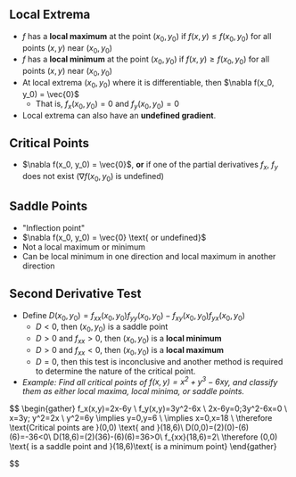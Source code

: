 ## Local Extrema

- $f$ has a **local maximum** at the point $(x_0, y_0)$ if $f(x, y) \leq f(x_0, y_0)$ for all points $(x, y)$ near $(x_0, y_0)$
- $f$ has a **local minimum** at the point $(x_0, y_0)$ if $f(x, y) \geq f(x_0, y_0)$ for all points $(x, y)$ near $(x_0, y_0)$
- At local extrema $(x_0, y_0)$ where it is differentiable, then $\nabla f(x_0, y_0) = \vec{0}$
  - That is, $f_x(x_0, y_0) = 0$ and $f_y(x_0, y_0) = 0$
- Local extrema can also have an **undefined gradient**.

## Critical Points

- $\nabla f(x_0, y_0) = \vec{0}$, **or** if one of the partial derivatives $f_x$, $f_y$ does not exist ($\nabla f(x_0, y_0)$ is undefined)

## Saddle Points

- "Inflection point"
- $\nabla f(x_0, y_0) = \vec{0} \text{ or undefined}$
- Not a local maximum or minimum
- Can be local minimum in one direction and local maximum in another direction

## Second Derivative Test

- Define $D(x_0,y_0)=f_{xx}(x_0,y_0)f_{yy}(x_0,y_0)-f_{xy}(x_0,y_0)f_{yx}(x_0,y_0)$
  - $D<0$, then $(x_0,y_0)$ is a saddle point
  - $D>0$ and $f_{xx}>0$, then $(x_0,y_0)$ is a **local minimum**
  - $D>0$ and $f_{xx}<0$, then $(x_0,y_0)$ is a **local maximum**
  - $D=0$, then this test is inconclusive and another method is required to determine the nature of the critical point.
- *Example: Find all critical points of $f(x,y)=x^2+y^3-6xy$, and classify them as either local maxima, local minima, or saddle points.*

$$
\begin{gather}
f_x(x,y)=2x-6y \\
f_y(x,y)=3y^2-6x \\
2x-6y=0;3y^2-6x=0 \\
x=3y; y^2=2x \\
y^2=6y \implies y=0,y=6 \\
\implies x=0,x=18 \\
\therefore \text{Critical points are }(0,0) \text{ and }(18,6)\\
D(0,0)=(2)(0)-(6)(6)=-36<0\\
D(18,6)=(2)(36)-(6)(6)=36>0\\
f_{xx}(18,6)=2\\
\therefore (0,0) \text{ is a saddle point and }(18,6)\text{ is a minimum point}
\end{gather}

$$
